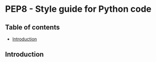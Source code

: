 # PEP8 - Style guide for Python code

<!-- omit in toc -->
## Table of contents

- [Introduction](#introduction)

## Introduction

